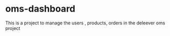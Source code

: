 # oms-dashboard
This is a project to manage the users , products, orders in the deleever oms project
